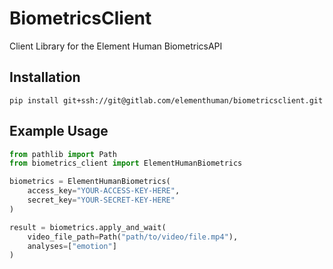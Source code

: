 # BiometricsClient

Client Library for the Element Human BiometricsAPI

## Installation

```shell script
pip install git+ssh://git@gitlab.com/elementhuman/biometricsclient.git
```

## Example Usage

```python
from pathlib import Path
from biometrics_client import ElementHumanBiometrics

biometrics = ElementHumanBiometrics(
    access_key="YOUR-ACCESS-KEY-HERE",
    secret_key="YOUR-SECRET-KEY-HERE"
)

result = biometrics.apply_and_wait(
    video_file_path=Path("path/to/video/file.mp4"),
    analyses=["emotion"]
)
```
